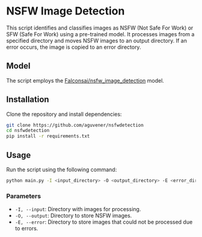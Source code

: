 # NSFW Image Detection

This script identifies and classifies images as NSFW (Not Safe For Work) or SFW (Safe For Work) using a pre-trained model. It processes images from a specified directory and moves NSFW images to an output directory. If an error occurs, the image is copied to an error directory.

## Model
The script employs the [Falconsai/nsfw_image_detection](https://huggingface.co/Falconsai/nsfw_image_detection) model.

## Installation
Clone the repository and install dependencies:

```bash
git clone https://github.com/aguvener/nsfwdetection
cd nsfwdetection
pip install -r requirements.txt
```

## Usage
Run the script using the following command:

```bash
python main.py -I <input_directory> -O <output_directory> -E <error_directory>
```

### Parameters
- `-I, --input`: Directory with images for processing.
- `-O, --output`: Directory to store NSFW images.
- `-E, --error`: Directory to store images that could not be processed due to errors.